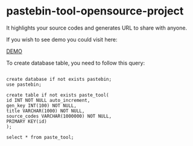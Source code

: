 # pastebin-tool-opensource-project
It highlights your source codes and generates URL to share with anyone.

If you wish to see demo you could visit here:

[DEMO](http://paste-pastetool.rhcloud.com/)

To create database table, you need to follow this query:
<pre>
<code>
create database if not exists pastebin;
use pastebin;

create table if not exists paste_tool(
id INT NOT NULL auto_increment,
gen_key INT(100) NOT NULL,
title VARCHAR(1000) NOT NULL,
source_codes VARCHAR(1000000) NOT NULL,
PRIMARY KEY(id)
);

select * from paste_tool;
</code>
</pre>
